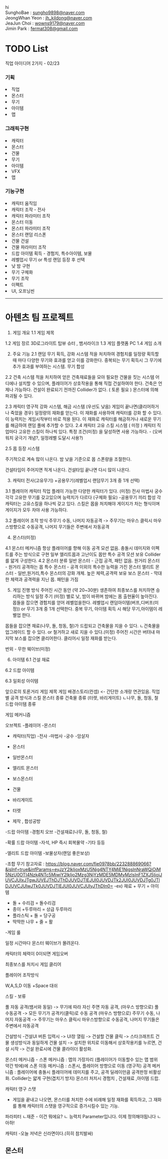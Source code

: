 hi  
SunghoBae : sungho9898@naver.com  
JeongWhan Yeon : jh_kildong@naver.com  
JeaJun Choi : wowns9179@naver.com  
Jimin Park : fermat308@gmail.com 

# TODO List
직업 아이디어 2가지 - 02/23

### 기획
<li> 직업
<li> 몬스터
<li> 무기
<li> 아이템
<li> 맵

### 그래픽구현
<li> 캐릭터
<li> 몬스터
<li> 건물
<li> 무기
<li> 아이템
<li> VFX
<li> 맵

### 기능구현
<li> 캐릭터 움직임
<li> 캐릭터 조작 - 전사  
<li> 캐릭터 파라미터 조작  
<li> 몬스터 이동  
<li> 몬스터 파라미터 조작
<li> 몬스터 랜덤 리스폰
<li> 건물 건설
<li> 건물 파라미터 조작
<li> 드랍 아이템 획득 - 경험치, 특수아이템, 보물 
<li> 레벨업시 무기 or 특성 랜덤 등장 후 선택
<li> 낮 밤 구현
<li> 무기 구체화
<li> 무기 조작
<li> 이펙트
<li> UI, 오프닝씬


---
# 아텐츠 팀 프로젝트
1. 게임 개요
1.1 게임 제목


1.2 게임 장르
3D로그라이트 탑뷰 슈터 , 뱀서라이크
1.3 게임 플랫폼
PC
1.4 게임 소개



2. 주요 기능
2.1 랜덤 무기 획득, 강화 시스템
적을 처치하여 경험치를 일정량 획득할때 마다 다양한 무기와 효과를 얻고 이를 강화한다.
중복되는 무기 획득시 그 무기에 추가 효과를 부여하는 시스템.
무기 합성

2.2 건축 시스템
적을 처치하여 얻은 건축재료들을 모아 필요한 건물을 짓는 시스템
어디에나 설치할 수 있으며, 플레이어가 상호작용을 통해 직접 건설하여야 한다.
건축은 언제나 가능하다.
건설이 완료되기 전까진 Collider가 없다. ( 토론 필요 )
몬스터에 의해 파괴될 수 있다.


2.3 캐릭터 영구적 강화 시스템, 해금 시스템 (우선도 낮음)
게임이 끝나면(클리어하거나 죽었을 경우)  일정량의 재화를 얻는다.
이 재화를 사용하여 캐릭터를 강화 할 수 있다. 이 능력치는 게임시작부터 바로 적용 된다.
이 재화로 캐릭터를 해금하거나 새로운 무기를 해금하여 랜덤 풀에 추가할 수 있다.
2.4 캐릭터 고유 스킬 시스템 ( 미정 )
캐릭터 직업마다 고유한 스킬이 하나씩 있다.
특정 조건(미정) 을 달성하면 사용 가능하다. - (오버워치 궁극기 개념?, 일정레벨 도달시 사용?)

2.5 몹 등장 시스템

주기적으로 계속 많이 나온다.
밤 낮을 기준으로 몹 스폰량을 조절한다.

건설타임이 주어지면 적게 나온다. 
건설타임 끝나면 다시 많이 나온다.

3. 캐릭터
전사(고유무기) +공용무기(레벨업시 랜덤무기 3개 중 1개 선택)

3.1 플레이어 캐릭터 직업
플레이 가능한 다양한 캐릭터가 있다.  (미정)
전사
마법사
궁수
각각 고유한 무기를 갖고있으며 능력치가 다르다 (구체화 필요)
-공용무기 끼리 합성
각 캐릭터는 고유스킬을 하나씩 갖고 있다. 스킬은 몹을 처치해야 게이지가 차는 형식이며 게이지가 모두 차야 사용 가능하다.

3.2 플레이어 조작 방식
주무기 수동, 나머지 자동공격 -> 주무기는 마우스 클릭시 마우스방향으로 수동공격, 나머지 무기들은 주변에서 자동공격


4. 몬스터(미정)

4.1 몬스터 메커니즘
항상 플레이어를 향해 이동
공격 모션 없음. 충돌시 데미지와 이펙트를 주는 방식으로 구현
일부 엘리트몹과 고난이도 몹만 특수 공격 모션 보유
Collider를 얇게 구성한다.
4.2 몬스터 분류
일반 몬스터 - 근접 공격, 패턴 없음.
원거리 몬스터 - 원거리 공격하는 몹
특수 몬스터 - 공격 이외의 특수한 능력을 가진 몬스터
엘리트 몬스터 - 일반,원거리,특수 몬스터의 강화 개체. 높은 체력,공격력 보유
보스 몬스터 - 막대한 체력과 공격력을 지닌 몹. 패턴을 가짐


5. 게임 진행 방식
주어진 시간 동안 (약 20~30분) 생존하여 최종보스를 처치하면 승리하는 방식 
일정 주기 (미정) 별로 낮, 밤이 바뀌며 밤에는 몸 출현율이 높아진다.
몹들을 잡으면 경험치를 얻어 레벨업을한다.
레벨업시 랜덤아이템(버프,디버프(미정)) or 무기 3개 중 1개 선택한다.
중복 무기, 아이템 획득 시 해당 무기,아이템이 레벨업 한다.
	

몹들을 잡으면 재료(나무, 돌, 청동, 철)가 드랍되고 건축물을 지을 수 있다.
	ㄴ건축물을 업그레이드 할 수 있다. or 철거하고 새로 지을 수 있다.(미정)
주어진 시간은 버텨내 마지막 보스를 잡으면 클리어한다.
클리어시 일정 재화를 받는다.

번외 - 무한 웨이브(미정)


6. 아이템
6.1 건설 재료

6.2 드랍 아이템

6.3 일회성 아이템

앞으로의 토론거리
	게임 제목
	게임 배경스토리(컨셉) <- 간단한 소개랑 연관있음.
	직업별 공격 방식과 스킬
	몬스터 종류
	건축물 종류 (터렛, 바리게이트)
		ㄴ나무, 돌, 청동, 철
	드랍 아이템 종류
	


	









게임 메커니즘


오브젝트
-플레이어
-몬스터


- 캐릭터(직업)
-전사
-마법사
-궁수
-암살자


- 몬스터
- 일반몬스터
- 엘리트 몬스터
- 보스몬스터


- 건물
- 바리게이트
- 터렛
- 제작 , 합성공방


-드랍 아이템
-경험치 오브
-건설재료(나무, 돌, 청동,  철)

-확률 드랍 아이템
-자석, HP 즉시 회복물약
-기타 등등

-엘리트 드랍 아이템
-보물상자(랜덤 좋은보상)


-조합 무기
참고자료 : https://blog.naver.com/fje0978bb/223288869066?&isInf=true&infParams=eyJzY2lkIjoxMzU5Njg4NTY4MjE1NjgsInNraWQiOjM5NzU0OTI4Nzk4NTc5MiwiY2lkIjo2Mzg3NjYzMDE5MDMyMzIsInF1ZXJ5IjoiJUVCJUIxJTgwJUVEJThDJThDJUVDJTlEJUI0JUVDJTk2JUI0JUVDJTg0JTlDJUVCJUIwJTk0JUVDJTlEJUI0JUVCJUIyJThDIn0=
	-ex) 재료 + 무기 = 아이템
- 돌 + 수리검 = 돌수리검
- 종이 +두루마리 = 상급 두루마리
- 플라스틱 + 돌 = 당구공
- 딱딱한 나무 + 줄 = 활









-게임 룰

일정 시간마다 몬스터 웨이브가 몰려온다.

캐릭터의 체력이 0이되면 게임오버

최종보스를 처치시 게임 클리어









플레이어 조작방식

W,A,S,D 이동
+Space 대쉬

스킬 - 보류


풀 자동 공격(뱀서와 동일) -> 무기에 따라 자신 주면 자동 공격, (마우스 방향으로)
풀 수동공격 -> 모든 무기가 공격키(클릭)로 수동 공격 (마우스 방향으로)
주무기 수동, 나머지 자동공격 -> 주무기는 마우스 클릭시 마우스방향으로 수동공격, 나머지 무기들은 주변에서 자동공격


건설방식
-건설UI 버튼 입력시 -> UI창 열림 -> 건설할 건물 클릭 -> 스타크래프트 건물 생성방식과 동일하게 건물 설치 -> 설치한 위치로 이동해서 상호작용키를 누르면, 건설 시작 -> 건설 완료시에 건물 콜라이더 활성화.



몬스터 메커니즘
      -	스폰 메커니즘 : 맵의 가장자리 (플레이어가 이동할수 있는 맵 범위 약간 밖에)에 스폰
이동 메커니즘 : 스폰시, 플레이어 방향으로 이동 (영구적)
공격 메커니즘 : 플레이어에 충돌시 플레이어에 데미지를 주고, 공격 딜레이만큼 공격판정 비활성화.
Collider는 얇게 구현(겹치기 방지)
몬스터 처치시 경험치 , 건설재료 ,아이템 드랍.





캐릭터 영구 스탯
- 게임을 끝내고 나오면, 몬스터를 처치한 수에 비례해 일정 재화를 획득하고, 그 재화를 통해 캐릭터의 스탯을 영구적으로 증가시킬수 있는 기능.



파라피터
	ㄴ재준 - 이건 뭐에요?
	ㄴ 능력치 Parameter입니다. 이제 정의해야됩니다
	ㄴ 아하!

캐릭터
-오늘 저녁은 신라면이다.(히히 참치발싸)

몬스터
-

